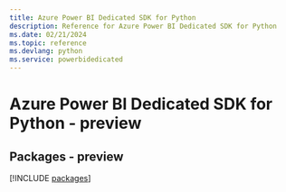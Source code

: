 ```yaml
---
title: Azure Power BI Dedicated SDK for Python
description: Reference for Azure Power BI Dedicated SDK for Python
ms.date: 02/21/2024
ms.topic: reference
ms.devlang: python
ms.service: powerbidedicated
---
```

# Azure Power BI Dedicated SDK for Python - preview
## Packages - preview
[!INCLUDE [packages](power-bi-dedicated-index.md)]